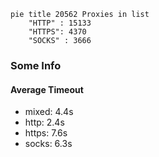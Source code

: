
```mermaid
pie title 20562 Proxies in list
    "HTTP" : 15133
    "HTTPS": 4370
    "SOCKS" : 3666
```

### Some Info
#### Average Timeout

- mixed: 4.4s
- http: 2.4s
- https: 7.6s
- socks: 6.3s